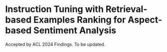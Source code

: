# Instruction Tuning with Retrieval-based Examples Ranking for Aspect-based Sentiment Analysis
Accepted by ACL 2024 Findings. To be updated.
